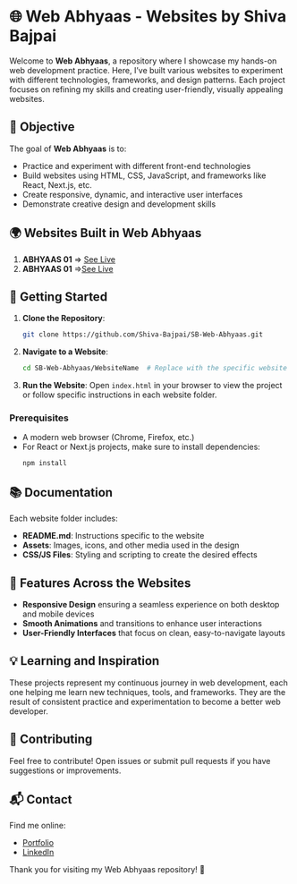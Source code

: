 # 🌐 Web Abhyaas - Websites by Shiva Bajpai

Welcome to **Web Abhyaas**, a repository where I showcase my hands-on web development practice. Here, I’ve built various websites to experiment with different technologies, frameworks, and design patterns. Each project focuses on refining my skills and creating user-friendly, visually appealing websites.

## 🎯 Objective

The goal of **Web Abhyaas** is to:
- Practice and experiment with different front-end technologies
- Build websites using HTML, CSS, JavaScript, and frameworks like React, Next.js, etc.
- Create responsive, dynamic, and interactive user interfaces
- Demonstrate creative design and development skills

## 🌍 Websites Built in Web Abhyaas

1. **ABHYAAS 01** => [See Live](https://sb-abhyaas1.netlify.app/)
2. **ABHYAAS 01** =>[See Live](https://sb-abhyaas2.netlify.app)

## 🚀 Getting Started

1. **Clone the Repository**:
   ```bash
   git clone https://github.com/Shiva-Bajpai/SB-Web-Abhyaas.git
   ```
2. **Navigate to a Website**:
   ```bash
   cd SB-Web-Abhyaas/WebsiteName  # Replace with the specific website folder name
   ```
3. **Run the Website**:
   Open `index.html` in your browser to view the project or follow specific instructions in each website folder.

### Prerequisites
- A modern web browser (Chrome, Firefox, etc.)
- For React or Next.js projects, make sure to install dependencies:
   ```bash
   npm install
   ```

## 📚 Documentation

Each website folder includes:
- **README.md**: Instructions specific to the website
- **Assets**: Images, icons, and other media used in the design
- **CSS/JS Files**: Styling and scripting to create the desired effects

## 🌟 Features Across the Websites

- **Responsive Design** ensuring a seamless experience on both desktop and mobile devices
- **Smooth Animations** and transitions to enhance user interactions
- **User-Friendly Interfaces** that focus on clean, easy-to-navigate layouts

## 💡 Learning and Inspiration

These projects represent my continuous journey in web development, each one helping me learn new techniques, tools, and frameworks. They are the result of consistent practice and experimentation to become a better web developer.

## 🤝 Contributing

Feel free to contribute! Open issues or submit pull requests if you have suggestions or improvements.

## 📬 Contact

Find me online:
- [Portfolio](https://sbajpai.netlify.app)
- [LinkedIn](Bit.ly/Know-Shiva)

Thank you for visiting my Web Abhyaas repository! 🎉
